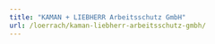 ```yaml
---
title: "KAMAN + LIEBHERR Arbeitsschutz GmbH"
url: /loerrach/kaman-liebherr-arbeitsschutz-gmbh/
---
```

